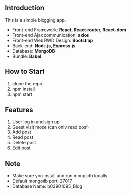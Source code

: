 ## Introduction


This is a simple blogging app.
- Front-end Framework: **React, React-router, React-dom**
- Front-end Ajax communication: **axios**
- Front-end Web RWD Design: **Bootstrap**
- Back-end: **Node.js, Express.js**
- Database: **MongoDB**
- Bundle: **Babel**


## How to Start
1. clone the repo
2. npm install
3. npm start

## Features
1. User log in and sign up
2. Guest visit mode (can only read post)
3. Add post
4. Read post
5. Delete post
6. Edit post

## Note
- Make sure you install and run mongodb locally
- Default mongodb port: 27017
- Database Name: b03901095_Blog